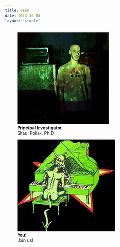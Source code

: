 ```yaml
---
title: Team
date: 2023-16-05
layout: "simple"
---
```


<figure class="inline-block mb-4">
  <img src="shaul.jpg" alt="Shaul Pollak" width=300 class="rounded-lg mb-4" />
  <figcaption>
    <b>Principal Investigator</b><br>
    Shaul Pollak, Ph.D
  </figcaption>
</figure>
<figure class="inline-block mb-4">
  <img src="devil.png" alt="You" width=320 class="rounded-lg mb-4" />
  <figcaption class="text-right">
    <b>You!</b><br>
    Join us!
  </figcaption>
</figure>
